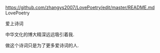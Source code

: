 https://github.com/zhangys2007/LovePoetry/edit/master/README.md LovePoetry

爱上诗词

中华文化的博大精深远远吸引着我.

做这个诗词只是为了更多爱诗词的人.
